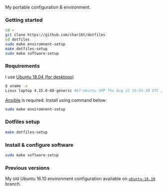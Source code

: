My portable configuration & environment.

### Getting started

```sh
cd ~
git clone https://github.com/char16t/dotfiles
cd dotfiles
sudo make enviromnent-setup
make dotfiles-setup
sudo make software-setup
```

### Requirements

I use [Ubuntu 18.04 (for desktops)](https://ubuntu.com/desktop)

```sh
$ uname -a
Linux laptop 4.15.0-60-generic #67-Ubuntu SMP Thu Aug 22 16:55:30 UTC 2019 x86_64 x86_64 x86_64 GNU/Linux
```

[Ansible](https://www.ansible.com/) is required. Install using command below:

```bash
sudo make enviromnent-setup
```

### Dotfiles setup

```bash
make dotfiles-setup
```

### Install & configure software

```bash
sudo make software-setup
```

### Previous versions

My old Ubuntu 16.10 environment configuration available on
[`ubuntu-16.10`](https://github.com/char16t/dotfiles/tree/ubuntu-16.10) branch.
